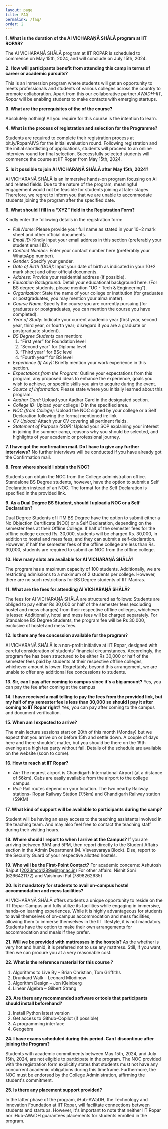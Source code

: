 ```yaml
---
layout: page
title: FAQ
permalink: /faq/
order: 2
---
```


**1. What is the duration of the AI VICHARAṆĀ SHĀLĀ program at IIT ROPAR?**

The AI VICHARAṆĀ SHĀLĀ program at IIT ROPAR is scheduled to commence on May 15th, 2024, and will conclude on July 15th, 2024.

**2. How will participants benefit from attending this camp in terms of career or academic pursuits?**

This is an immersion program where students will get an opportunity to meets professionals and students of various colleges across the country to promote collaboration. Apart from this our collaborative partner *AWADH-IIT, Ropar* will be enabling students to make contacts with emerging startups.

**3. What are the prerequisites of the of the course?**

Absolutely nothing! All you require for this course is the intention to learn.

**4. What is the process of registration and selection for the Programme?**

Students are required to complete their registration process at bit.ly/RoparAIVS for the initial evaluation round. Following registration and the initial shortlisting of applications, students will proceed to an online interview round for final selection. Successfully selected students will commence the course at IIT Ropar from May 15th, 2024.

**5. Is it possible to join AI VICHARAṆĀ SHĀLĀ after May 15th, 2024?**

AI VICHARAṆĀ SHĀLĀ is an immersive hands-on program focusing on AI and related fields. Due to the nature of the program, meaningful engagement would not be feasible for students joining at later stages. Therefore, we regret to inform you that we are unable to accommodate students joining the program after the specified date.

**6. What should I fill in a “XYZ” field in the Registration Form?**

Kindly enter the following details in the registration form:
* *Full Name:* Please provide your full name as stated in your 10+2 mark sheet and other official documents.
* *Email ID:* Kindly input your email address in this section (preferably your student email ID).
* *Contact Number:* Enter your contact number here (preferably your WhatsApp number).
* *Gender:* Specify your gender.
* *Date of Birth (DOB):* Input your date of birth as indicated in your 10+2 mark sheet and other official documents.
* *Address:* Provide your residential address (if possible).
* *Education Background:* Detail your educational background here. (For BS degree students, please mention "UG - Tech & Engineering").
* *Organization:* State the name of your college or institution (for graduates or postgraduates, you may mention your alma mater).
* *Course Name:* Specify the course you are currently pursuing (for graduates or postgraduates, you can mention the course you have completed).
* *Year of Study:* Indicate your current academic year (first year, second year, third year, or fourth year; disregard if you are a graduate or postgraduate student). 
* *BS Degree Students* can mention:
    1. “First year” for Foundation level
    2. “Second year” for Diploma level
    3. “Third year” for BSc level
    4. “Fourth year” for BS level
* *Experience (If Any):* Briefly mention your work experience in this section.
* *Expectations from the Program:* Outline your expectations from this program, any proposed ideas to enhance the experience, goals you wish to achieve, or specific skills you aim to acquire during the event.
* *Source of Information:* Please state where you initially learned about this program.
* *Aadhar Card:* Upload your Aadhar Card in the designated section.
* *College ID:* Upload your college ID in the specified area.
* *NOC (from College):* Upload the NOC signed by your college or a Self Declaration following the format mentioned in: link
* *CV Upload:* Attach your CV covering all pertinent fields.
* *Statement of Purpose (SOP):* Upload your SOP explaining your interest in joining the summer camp, reasons why you should be selected, and highlights of your academic or professional journey.


**7. I have got the confirmation mail. Do I have to give any further interviews?**
No further interviews will be conducted if you have already got the Confirmation mail.


**8. From where should I obtain the NOC?**

Students can obtain the NOC from the College administration office. Standalone BS Degree students, however, have the option to submit a Self Declaration instead of an NOC. The format for the Self Declaration is specified in the provided link.


**9. As a Dual Degree BS Student, should I upload a NOC or a Self Declaration?**

Dual Degree Students of IITM BS Degree have the option to submit either a No Objection Certificate (NOC) or a Self Declaration, depending on the semester fees at their Offline College. If half of the semester fees for the offline college exceed Rs. 30,000, students will be charged Rs. 30,000, in addition to hostel and mess fees, and they can submit a self-declaration. However, if half the semester fees of the offline college are less than Rs. 30,000, students are required to submit an NOC from the offline college.


**10. How many slots are available for AI VICHARAṆĀ SHĀLĀ?**

The program has a maximum capacity of 100 students. Additionally, we are restricting admissions to a maximum of 2 students per college. However, there are no such restrictions for BS Degree students of IIT Madras.


**11. What are the fees for attending AI VICHARAṆĀ SHĀLĀ?**

The fees for AI VICHARAṆĀ SHĀLĀ are structured as follows: Students are obliged to pay either Rs 30,000 or half of the semester fees (excluding hostel and mess charges) from their respective offline colleges, whichever is lesser. Additionally, hotel and mess fees will be charged separately. For Standalone BS Degree Students, the program fee will be Rs 30,000, exclusive of hostel and mess fees.

**12. Is there any fee concession available for the program?**

AI VICHARAṆĀ SHĀLĀ is a non-profit initiative at IIT Ropar, designed with careful consideration of students' financial circumstances. Accordingly, the program fee has been structured to be either Rs 30,000 or half of the semester fees paid by students at their respective offline colleges, whichever amount is lower. Regrettably, beyond this arrangement, we are unable to offer any additional fee concessions to students.

**13. Sir, can I pay after coming to campus since it's a big amount?**
Yes, you can pay the fee after coming at the campus

**14. I have received a mail telling to pay the fees from the provided link, but my half of my semester fee is less than 30,000 so should I pay it after coming to IIT Ropar right?**
Yes, you can pay after coming to the campus and document verification.

**15. When am I expected to arrive?**

The main lecture sessions start on 20th of this month (Monday) but we expect that you arrive on or before 15th and settle down. A couple of days here and there shouldn’t matter, but you should be there on the 19th evening at a high tea party without fail. Details of the schedule are available on the website (soon to come).

**16. How to reach at IIT Ropar?**
* *Air:* The nearest airport is Chandigarh International Airport (at a distance of 56km). Cabs are easily available from the airport to the college campus.
* *Rail:* Rail routes depend on your location. The two nearby Railway stations- Ropar Railway Station (7.5km) and Chandigarh Railway station (59KM)

**17. What kind of support will be available to participants during the camp?**

Student will be having an easy access to the teaching assistants involved in the teaching team. And may also feel free to contact the teaching staff during their visiting hours.

**18. Where should I report to when I arrive at the Campus?**
If you are arriving between 9AM and 5PM, then report directly to the Student Affairs section in the Admin Department (M. Visvesvaraya Block). Else, report to the Security Guard of your respective allotted hostels. 

**19. Who will be the First-Point Contact?**
For academic concerns: Ashutosh Rajput (2023mcb1289@iitrpr.ac.in)
For other affairs: Nishit Soni (6266421172) and Vaishnavi Pal (7898262635)

**20. Is it mandatory for students to avail on-campus hostel accommodation and mess facilities?**

AI VICHARAṆĀ SHĀLĀ offers students a unique opportunity to reside on the IIT Ropar Campus and fully utilize its facilities while engaging in immersive, hands-on learning experiences. While it is highly advantageous for students to avail themselves of on-campus accommodation and mess facilities, allowing them to immerse themselves in the IIT lifestyle, it is not mandatory. Students have the option to make their own arrangements for accommodation and meals if they prefer.

**21. Will we be provided with mattresses in  the hostels?**
As the whether is very hot and humid, it is preferred not to use any mattress. Still, if you want, then we can procure you at a very reasonable cost.

**22. What is the reference material for this course ?**
1. Algorithms to Live By – Brian Christian, Tom Griffiths
2. Drunkard Walk – Leonard Mlodinow
3. Algorithm Design – Jon Kleinberg
4. Linear Algebra – Gilbert Strang

**23. Are there any recommended software or tools that participants should install beforehand?**

1. Install Python latest version
2. Get access to Github-Copilot (if possible)
3. A programming interface
4. Geogebra

**24. I have exams scheduled during this period. Can I discontinue after joining the Program?**

Students with academic commitments between May 15th, 2024, and July 15th, 2024, are not eligible to participate in the program. The NOC provided with the registration form explicitly states that students must not have any concurrent academic obligations during this timeframe. Furthermore, the NOC must be endorsed by the College Administration, affirming the student's commitment.

**25. Is there any placement support provided?**

In the latter phase of the program, iHub-AWaDH, the Technology and Innovation Foundation at IIT Ropar, will facilitate connections between students and startups. However, it's important to note that neither IIT Ropar nor iHub-AWaDH guarantees placements for students enrolled in the program.
